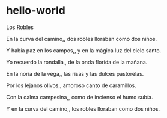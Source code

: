 # hello-world

Los Robles



En la curva del camino,,
dos robles lloraban como dos niños.

Y había paz en los campos,,
y en la mágica luz del cielo santo.

Yo recuerdo la rondalla,,
de la onda florida de la mañana.

En la noria de la vega,,
las risas y las dulces pastorelas.

Por los lejanos olivos,,
amoroso canto de caramillos.

Con la calma campesina,,
como de incienso el humo subía.

Y en la curva del camino,,
los robles lloraban como dos niños.
